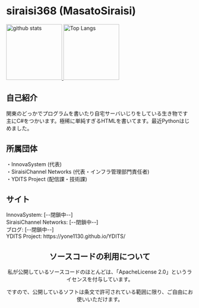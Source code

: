 # siraisi368 (MasatoSiraisi)
<p align="left"> 
  <a href="https://github.com/anuraghazra/github-readme-stats">
  <img alt="github stats" height="150px" src="https://github-readme-stats.vercel.app/api?username=Siraisi368&theme=nord&show_icons=ture" />
  </a>
  <a href="https://github.com/anuraghazra/github-readme-stats">
  <img alt="Top Langs" height="150px" src="https://github-readme-stats.vercel.app/api/top-langs/?username=Siraisi368&layout=compact&show_icons=true&theme=nord" />
  </a>
</p>
<h2 align ="left">自己紹介</h2>
関東のどっかでプログラムを書いたり自宅サーバいじりをしている生き物です<br>
主にC#をつかいます。極稀に単純すぎるHTMLを書いてます。最近Pythonはじめました。
<h2 align ="left">所属団体</h2>
・InnovaSystem (代表)<br>
・SiraisiChannel Networks (代表・インフラ管理部門責任者)<br>
・YDITS Project (配信課・技術課)<br>
<h2 align ="left">サイト</h2>
InnovaSystem: [--閉鎖中--]<br>
SiraisiChannel Networks: [--閉鎖中--]<br>
ブログ: [--閉鎖中--]<br>
YDITS Project: https://yone1130.github.io/YDITS/
<br>
<h2 align ="center">ソースコードの利用について</h2>
<p align ="center">私が公開しているソースコードのほとんどは、「ApacheLicense 2.0」というライセンスを付与しています。</p>
<p align ="center">ですので、公開しているソフトは条文で許可されている範囲に限り、ご自由にお使いいただけます。</p>
